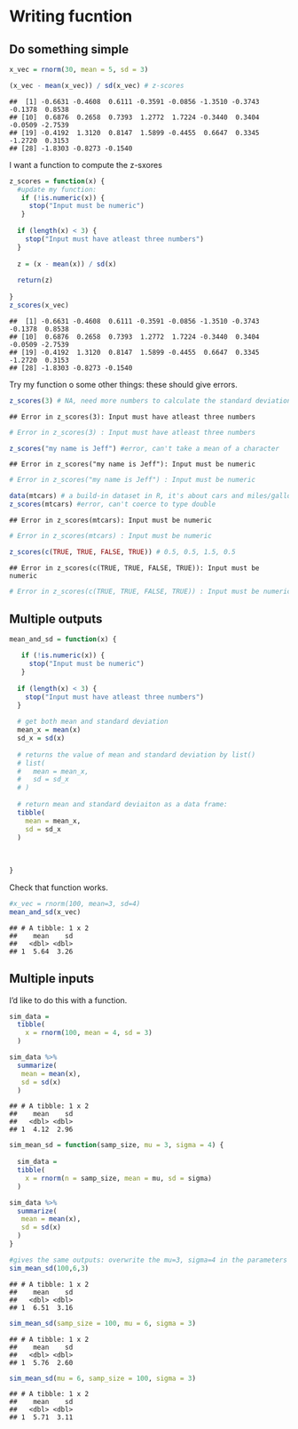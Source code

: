 Writing fucntion
================

## Do something simple

``` r
x_vec = rnorm(30, mean = 5, sd = 3)

(x_vec - mean(x_vec)) / sd(x_vec) # z-scores
```

    ##  [1] -0.6631 -0.4608  0.6111 -0.3591 -0.0856 -1.3510 -0.3743 -0.1378  0.8538
    ## [10]  0.6876  0.2658  0.7393  1.2772  1.7224 -0.3440  0.3404 -0.0509 -2.7539
    ## [19] -0.4192  1.3120  0.8147  1.5899 -0.4455  0.6647  0.3345 -1.2720  0.3153
    ## [28] -1.8303 -0.8273 -0.1540

I want a function to compute the z-sxores

``` r
z_scores = function(x) {
  #update my function:
   if (!is.numeric(x)) {
     stop("Input must be numeric")
   }
  
  if (length(x) < 3) {
    stop("Input must have atleast three numbers") 
  }
 
  z = (x - mean(x)) / sd(x)
  
  return(z)
  
}
z_scores(x_vec)
```

    ##  [1] -0.6631 -0.4608  0.6111 -0.3591 -0.0856 -1.3510 -0.3743 -0.1378  0.8538
    ## [10]  0.6876  0.2658  0.7393  1.2772  1.7224 -0.3440  0.3404 -0.0509 -2.7539
    ## [19] -0.4192  1.3120  0.8147  1.5899 -0.4455  0.6647  0.3345 -1.2720  0.3153
    ## [28] -1.8303 -0.8273 -0.1540

Try my function o some other things: these should give errors.

``` r
z_scores(3) # NA, need more numbers to calculate the standard deviation
```

    ## Error in z_scores(3): Input must have atleast three numbers

``` r
# Error in z_scores(3) : Input must have atleast three numbers

z_scores("my name is Jeff") #error, can't take a mean of a character
```

    ## Error in z_scores("my name is Jeff"): Input must be numeric

``` r
# Error in z_scores("my name is Jeff") : Input must be numeric

data(mtcars) # a build-in dataset in R, it's about cars and miles/gallon
z_scores(mtcars) #error, can't coerce to type double
```

    ## Error in z_scores(mtcars): Input must be numeric

``` r
# Error in z_scores(mtcars) : Input must be numeric

z_scores(c(TRUE, TRUE, FALSE, TRUE)) # 0.5, 0.5, 1.5, 0.5
```

    ## Error in z_scores(c(TRUE, TRUE, FALSE, TRUE)): Input must be numeric

``` r
# Error in z_scores(c(TRUE, TRUE, FALSE, TRUE)) : Input must be numeric
```

## Multiple outputs

``` r
mean_and_sd = function(x) {

   if (!is.numeric(x)) {
     stop("Input must be numeric")
   }
  
  if (length(x) < 3) {
    stop("Input must have atleast three numbers") 
  }
 
  # get both mean and standard deviation 
  mean_x = mean(x)
  sd_x = sd(x)
  
  # returns the value of mean and standard deviation by list()
  # list(
  #   mean = mean_x,
  #   sd = sd_x
  # )
  
  # return mean and standard deviaiton as a data frame:
  tibble(
    mean = mean_x,
    sd = sd_x
  )
  
  
  
}
```

Check that function works.

``` r
#x_vec = rnorm(100, mean=3, sd=4)
mean_and_sd(x_vec)
```

    ## # A tibble: 1 x 2
    ##    mean    sd
    ##   <dbl> <dbl>
    ## 1  5.64  3.26

## Multiple inputs

I’d like to do this with a function.

``` r
sim_data = 
  tibble(
    x = rnorm(100, mean = 4, sd = 3)
  )

sim_data %>%
  summarize(
   mean = mean(x),
   sd = sd(x)
  )
```

    ## # A tibble: 1 x 2
    ##    mean    sd
    ##   <dbl> <dbl>
    ## 1  4.12  2.96

``` r
sim_mean_sd = function(samp_size, mu = 3, sigma = 4) {
  
  sim_data = 
  tibble(
    x = rnorm(n = samp_size, mean = mu, sd = sigma)
  )

sim_data %>%
  summarize(
   mean = mean(x),
   sd = sd(x)
  )
}

#gives the same outputs: overwrite the mu=3, sigma=4 in the parameters
sim_mean_sd(100,6,3)
```

    ## # A tibble: 1 x 2
    ##    mean    sd
    ##   <dbl> <dbl>
    ## 1  6.51  3.16

``` r
sim_mean_sd(samp_size = 100, mu = 6, sigma = 3)
```

    ## # A tibble: 1 x 2
    ##    mean    sd
    ##   <dbl> <dbl>
    ## 1  5.76  2.60

``` r
sim_mean_sd(mu = 6, samp_size = 100, sigma = 3)
```

    ## # A tibble: 1 x 2
    ##    mean    sd
    ##   <dbl> <dbl>
    ## 1  5.71  3.11
